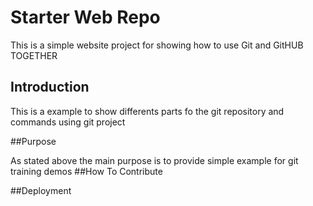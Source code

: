 # Starter Web Repo

This is a simple website project for showing how to 
use Git and GitHUB TOGETHER

## Introduction

This is a example to show differents parts fo the git repository and
commands using git project

##Purpose

As stated above the main purpose is to provide simple example for git training demos
##How To Contribute

##Deployment